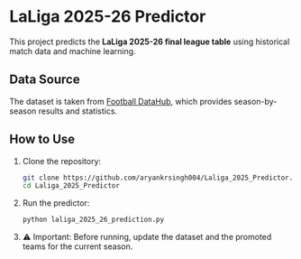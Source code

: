 # LaLiga 2025-26 Predictor

This project predicts the **LaLiga 2025-26 final league table** using historical match data and machine learning.

## Data Source  
The dataset is taken from [Football DataHub](https://datahub.io/collections/football), which provides season-by-season results and statistics.

## How to Use  
1. Clone the repository:  
   ```bash
   git clone https://github.com/aryankrsingh004/Laliga_2025_Predictor.git
   cd Laliga_2025_Predictor
2. Run the predictor:
   ```bash
   python laliga_2025_26_prediction.py
3. ⚠️ Important: Before running, update the dataset and the promoted teams for the current season.
  

